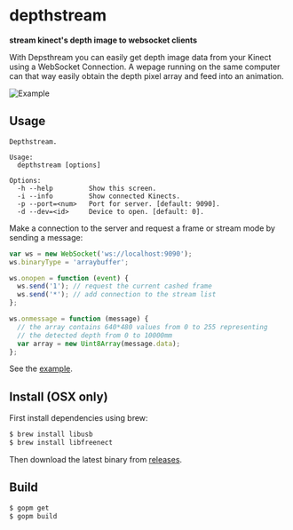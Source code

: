 # depthstream

**stream kinect's depth image to websocket clients**

With Depsthream you can easily get depth image data from your Kinect using a WebSocket Connection. A wepage running on the same computer can that way easily obtain the depth pixel array and feed into an animation.

![Example](http://joel-github-static.s3.amazonaws.com/depthstream/screenshot.png)

## Usage

```
Depthstream.

Usage:
  depthstream [options]

Options:
  -h --help         Show this screen.
  -i --info         Show connected Kinects.
  -p --port=<num>   Port for server. [default: 9090].
  -d --dev=<id>     Device to open. [default: 0].
```

Make a connection to the server and request a frame or stream mode by sending a message:

```js
var ws = new WebSocket('ws://localhost:9090');
ws.binaryType = 'arraybuffer';

ws.onopen = function (event) {
  ws.send('1'); // request the current cashed frame
  ws.send('*'); // add connection to the stream list
};

ws.onmessage = function (message) {
  // the array contains 640*480 values from 0 to 255 representing
  // the detected depth from 0 to 10000mm
  var array = new Uint8Array(message.data);
};
```

See the [example](https://github.com/256dpi/depthstream/tree/master/test).

## Install (OSX only)

First install dependencies using brew:

```bash
$ brew install libusb
$ brew install libfreenect
```

Then download the latest binary from [releases](https://github.com/256dpi/depthstream/releases).

## Build

```bash
$ gopm get
$ gopm build
```
